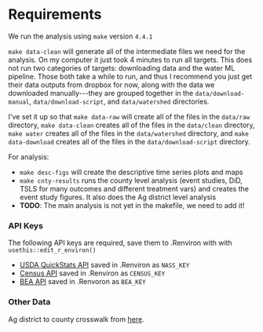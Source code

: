 
# Requirements 

We run the analysis using `make` version `4.4.1` 

`make data-clean` will generate all of the intermediate files we need for the analysis. On my computer it just took 4 minutes to run all targets. This does not run two categories of targets: downloading data and the water ML pipeline. Those both take a while to run, and thus I recommend you just get their data outputs from dropbox for now, along with the data we downloaded manually---they are grouped together in the `data/download-manual`, `data/download-script`, and `data/watershed` directories.

I've set it up so that `make data-raw` will create all of the files in the `data/raw` directory, `make data-clean` creates all of the files in the `data/clean` directory, `make water` creates all of the files in the `data/watershed` directory, and `make data-download` creates all of the files in the `data/download-script` directory.

For analysis: 
- `make desc-figs` will create the descriptive time series plots and maps
- `make cnty-results` runs the county level analysis (event studies, DiD, TSLS for many outcomes and different treatment vars) and creates the event study figures. It also does the Ag district level analysis
- **TODO**: The main analysis is not yet in the makefile, we need to add it!


### API Keys

The following API keys are required, save them to .Renviron with with `usethis::edit_r_environ()`   
- [USDA QuickStats API](https://quickstats.nass.usda.gov/api/) saved in .Renviron as `NASS_KEY`  
- [Census API](https://api.census.gov/data/key_signup.html) saved in .Renviron as `CENSUS_KEY`  
- [BEA API](https://apps.bea.gov/API/signup/) saved in .Renvoron as `BEA_KEY`  

### Other Data 

Ag district to county crosswalk from [here](https://www.nass.usda.gov/Data_and_Statistics/County_Data_Files/Frequently_Asked_Questions/county_list.txt).
